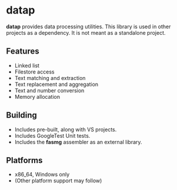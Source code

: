 # datap #

**datap** provides data processing utilities. This library is used in other projects as a dependency. It is not meant as a standalone project.


## Features ##

* Linked list
* Filestore access
* Text matching and extraction
* Text replacement and aggregation
* Text and number conversion
* Memory allocation

## Building ##
* Includes pre-built, along with VS projects.
* Includes GoogleTest Unit tests.
* Includes the **fasmg** assembler as an external library.

## Platforms ##
* x86_64, Windows only
* (Other platform support may follow)

